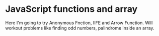 # JavaScript functions and array
Here I'm going to try Anonymous Fnction, IIFE and Arrow Function.
Will workout problems like finding odd numbers, palindrome inside an array.
